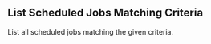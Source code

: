 List Scheduled Jobs Matching Criteria
-------------------------------------
List all scheduled jobs matching the given criteria.